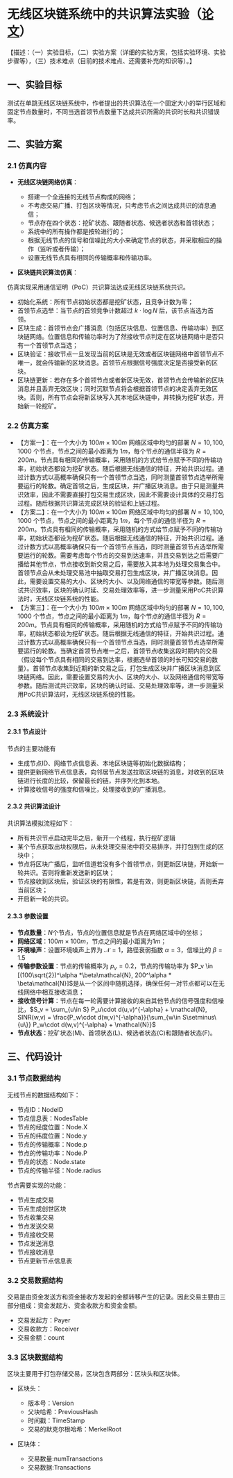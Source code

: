 
# 无线区块链系统中的共识算法实验（[论文](./../Blockchain_in_Wireless_Networks/papers/Wireless_Algorithms_Systems_And_Applications_p568(D.Yu&etal,%20Book,%202020).pdf)）

【描述：（一）实验目标，（二）实验方案（详细的实验方案，包括实验环境、实验步骤等），（三）技术难点（目前的技术难点、还需要补充的知识等）。】

## 一、实验目标

测试在单跳无线区块链系统中，作者提出的共识算法在一个固定大小的举行区域和固定节点数量时，不同当选首领节点数量下达成共识所需的共识时长和共识错误率。

## 二、实验方案

### 2.1 仿真内容

* **无线区块链网络仿真**：
  * 搭建一个全连接的无线节点构成的网络；
  * 不考虑交易广播、打包区块等情况，只考虑节点之间达成共识的消息通信；
  * 节点存在四个状态：挖矿状态、跟随者状态、候选者状态和首领状态；
  * 系统中的所有操作都是按轮进行的；
  * 根据无线节点的信号和信噪比的大小来确定节点的状态，并采取相应的操作（监听或者传输）；
  * 设置无线节点具有相同的传输概率和传输功率。
  
* **区块链共识算法仿真**：

仿真实现采用通信证明（PoC）共识算法达成无线区块链系统共识。
  * 初始化系统：所有节点初始状态都是挖矿状态，且竞争计数为零；
  * 首领节点选举：当节点的首领竞争计数超过 $k\cdot \log N$ 后，该节点当选为首领。
  * 区块生成：首领节点会广播消息（包括区块信息、位置信息、传输功率）到区块链网络。位置信息和传输功率时为了然接收节点判定在区块链网络中是否只有一个首领节点当选；
  * 区块验证：接收节点一旦发现当前的区块是无效或者区块链网络中首领节点不唯一，就会传输新的区块消息。首领节点根据信号强度决定是否接受新的区块。
  * 区块链更新：若存在多个首领节点或者新区块无效，首领节点会传输新的区块消息并且丢弃无效区块；同时沉默节点将会根据首领节点的决定丢弃无效区块。否则，所有节点会将新区块写入其本地区块链中，并转换为挖矿状态，开始新一轮挖矿。

### 2.2 仿真方案

* 【方案一】：在一个大小为 $100m\times 100m$ 网络区域中均匀的部署 $N = 10, 100, 1000$ 个节点，节点之间的最小距离为 $1m$，每个节点的通信半径为 $R = 200m$。节点具有相同的传输概率，采用随机的方式给节点赋予不同的传输功率，初始状态都设为挖矿状态。随后根据无线通信的特征，开始共识过程。通过计数方式以高概率确保只有一个首领节点当选，同时测量首领节点选举所需要运行的轮数。确定首领之后，生成区块，并广播区块消息。由于只是测量共识效率，因此不需要直接打包交易生成区块，因此不需要设计具体的交易打包过程。随后根据共识算法完成区块的验证和上链过程。
* 【方案二】：在一个大小为 $100m\times 100m$ 网络区域中均匀的部署 $N = 10, 100, 1000$ 个节点，节点之间的最小距离为 $1m$，每个节点的通信半径为 $R = 200m$。节点具有相同的传输概率，采用随机的方式给节点赋予不同的传输功率，初始状态都设为挖矿状态。随后根据无线通信的特征，开始共识过程。通过计数方式以高概率确保只有一个首领节点当选，同时测量首领节点选举所需要运行的轮数。需要考虑每个节点的交易到达速率，并且交易到达之后需要广播给其他节点，节点接收到新交易之后，需要放入其本地为处理交易集合中。首领节点会从未处理交易池中抽取交易打包生成区块，并广播区块消息。因此，需要设置交易的大小、区块的大小、以及网络通信的带宽等参数。随后测试共识效率，区块的确认时延、交易处理效率等，进一步测量采用PoC共识算法时，无线区块链系统的性能。
* 【方案三】：在一个大小为 $100m\times 100m$ 网络区域中均匀的部署 $N = 10, 100, 1000$ 个节点，节点之间的最小距离为 $1m$，每个节点的通信半径为 $R = 200m$。节点具有相同的传输概率，采用随机的方式给节点赋予不同的传输功率，初始状态都设为挖矿状态。随后根据无线通信的特征，开始共识过程。通过计数方式以高概率确保只有一个首领节点当选，同时测量首领节点选举所需要运行的轮数。当确定首领节点唯一之后，首领节点收集这段时期内的交易（假设每个节点具有相同的交易到达率，根据选举首领的时长可知交易的数量）。首领节点收集到近期的新交易之后，打包生成区块并广播区块消息到区块链网络。因此，需要设置交易的大小、区块的大小、以及网络通信的带宽等参数。随后测试共识效率，区块的确认时延、交易处理效率等，进一步测量采用PoC共识算法时，无线区块链系统的性能。

### 2.3 系统设计

#### 2.3.1 节点设计

节点的主要功能有
* 生成节点ID、网络节点信息表、本地区块链等初始化数据结构；
* 提供更新网络节点信息表，向邻居节点发送拉取区块链的消息，对收到的区块链进行长度的比较，保留最长的链，并序列化到本地。
* 计算接收信号的强度和信噪比，处理接收到的广播消息。

#### 2.3.2 共识算法设计

共识算法模拟流程如下：
* 所有共识节点启动完毕之后，新开一个线程，执行挖矿逻辑
* 某个节点获取出块权限后，从未处理交易池中将交易排序，并打包到生成的区块中；
* 节点将区块广播后，监听信道若没有多个首领节点，则更新区块链，开始新一轮共识。否则将重新发送新的区块；
* 节点接收到区块后，验证区块的有限性，若是有效，则更新区块链，否则丢弃当前区块；
* 开启新一轮的共识。

#### 2.3.3 参数设置

* **节点数量**：$N$个节点，节点的位置信息就是节点在网络区域中的坐标；
* **网络区域**：$100m\times 100m$，节点之间的最小距离为$1m$；
* **环境噪声**：设置环境噪声上界为 $\mathcal{N} = 1$，路径衰弱指数 $\alpha = 3$，信噪比的 $\beta  = 1.5$
* **传输参数设置**：节点的传输概率为 $p_v = 0.2$，节点的传输功率为 $P_v \in [(100\sqrt{2})^\alpha *\beta\mathcal{N}, 200^\alpha * \beta\mathcal{N}]$是从一个区间中随机选择，确保任何一对节点都可以在无线网络中相互接收消息；
* **接收信号计算**：节点在每一轮需要计算接收的来自其他节点的信号强度和信噪比，$S_v = \sum_{u\in S} P_u\cdot d(u,v)^{-\alpha} + \mathcal{N}, SINR(w,v) = \frac{P_w\cdot d(w,v)^{-\alpha}}{\sum_{w\in S\setminus\{u\}} P_w\cdot d(w,v)^{-\alpha} + \mathcal{N}}$
* **节点状态**：挖矿状态(M)、首领状态(L)、候选者状态(C)和跟随者状态(F)。

## 三、代码设计

### 3.1 节点数据结构

无线节点的数据结构如下：
* 节点ID：NodeID
* 节点信息表：NodesTable
* 节点的经度位置：Node.X
* 节点的纬度位置：Node.y
* 节点的传输概率：Node.p
* 节点的传输功率：Node.P
* 节点的状态：Node.state
* 节点的传输半径：Node.radius

节点需要实现的功能：
* 节点生成交易
* 节点生成创世区块
* 节点收集交易
* 节点发送交易
* 节点接收交易
* 节点发送消息
* 节点接收消息
* 节点更新节点信息表

### 3.2 交易数据结构

交易是由资金发送方和资金接收方发起的金额转移产生的记录。因此交易主要由三部分组成：资金发起方、资金收款方和资金金额。
* 交易发起方：Payer
* 交易收款方：Receiver
* 交易金额：count

### 3.3 区块数据结构

区块主要用于打包存储交易，区块包含两部分：区块头和区块体。
* 区块头：
  * 版本号：Version
  * 父块哈希：PreviousHash
  * 时间戳：TimeStamp
  * 交易的默克尔根哈希：MerkelRoot

* 区块体：
  * 交易数量:numTransactions
  * 交易数据:Transactions

